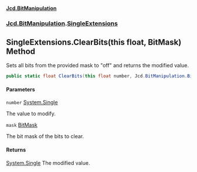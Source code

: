 #### [Jcd.BitManipulation](index.md 'index')

### [Jcd.BitManipulation](Jcd.BitManipulation 'Jcd.BitManipulation').[SingleExtensions](Jcd.BitManipulation.SingleExtensions 'Jcd.BitManipulation.SingleExtensions')

## SingleExtensions.ClearBits(this float, BitMask) Method

Sets all bits from the provided mask to "off" and returns the modified value.

```csharp
public static float ClearBits(this float number, Jcd.BitManipulation.BitMask mask);
```

#### Parameters

<a name='Jcd.BitManipulation.SingleExtensions.ClearBits(thisfloat,Jcd.BitManipulation.BitMask).number'></a>

`number` [System.Single](https://docs.microsoft.com/en-us/dotnet/api/System.Single 'System.Single')

The value to modify.

<a name='Jcd.BitManipulation.SingleExtensions.ClearBits(thisfloat,Jcd.BitManipulation.BitMask).mask'></a>

`mask` [BitMask](Jcd.BitManipulation.BitMask 'Jcd.BitManipulation.BitMask')

The bit mask of the bits to clear.

#### Returns

[System.Single](https://docs.microsoft.com/en-us/dotnet/api/System.Single 'System.Single')
The modified value.